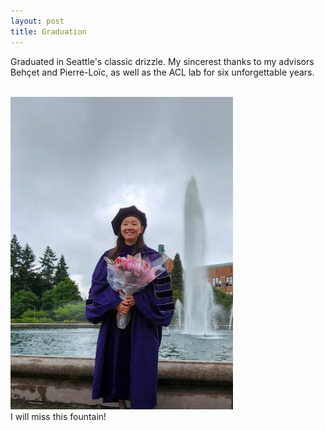 ```yaml
---
layout: post
title: Graduation
---
```


Graduated in Seattle's classic drizzle. <!--more--> My sincerest thanks to my advisors Behçet and Pierre-Loïc, as well as the ACL lab for six unforgettable years. 

<br>
<img src="/photos/graduation.jpg" height="500"/>
<br>
I will miss this fountain!